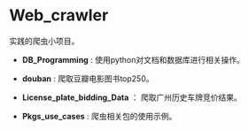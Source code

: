 # Web_crawler
实践的爬虫小项目。

- **DB_Programming** : 使用python对文档和数据库进行相关操作。

- **douban** : 爬取豆瓣电影图书top250。

- **License_plate_bidding_Data** ： 爬取广州历史车牌竞价结果。

- **Pkgs_use_cases** : 爬虫相关包的使用示例。